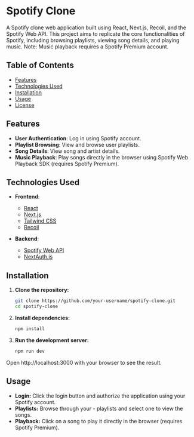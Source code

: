 # Spotify Clone

A Spotify clone web application built using React, Next.js, Recoil, and the Spotify Web API. This project aims to replicate the core functionalities of Spotify, including browsing playlists, viewing song details, and playing music. Note: Music playback requires a Spotify Premium account.

## Table of Contents

- [Features](#features)
- [Technologies Used](#technologies-used)
- [Installation](#installation)
- [Usage](#usage)
- [License](#license)

## Features

- **User Authentication**: Log in using Spotify account.
- **Playlist Browsing**: View and browse user playlists.
- **Song Details**: View song and artist details.
- **Music Playback**: Play songs directly in the browser using Spotify Web Playback SDK (requires Spotify Premium).

## Technologies Used

- **Frontend**:

  - [React](https://reactjs.org/)
  - [Next.js](https://nextjs.org/)
  - [Tailwind CSS](https://tailwindcss.com/)
  - [Recoil](https://recoiljs.org/)

- **Backend**:
  - [Spotify Web API](https://developer.spotify.com/documentation/web-api/)
  - [NextAuth.js](https://next-auth.js.org/)

## Installation

1. **Clone the repository:**

   ```sh
   git clone https://github.com/your-username/spotify-clone.git
   cd spotify-clone
   ```

2. **Install dependencies:**

   ```sh
   npm install
   ```

3. **Run the development server:**

   ```sh
   npm run dev
   ```

Open http://localhost:3000 with your browser to see the result.

## Usage

- **Login:** Click the login button and authorize the application using your Spotify account.
- **Playlists:** Browse through your - playlists and select one to view the songs.
- **Playback:** Click on a song to play it directly in the browser (requires Spotify Premium).
